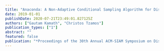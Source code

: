 ```yaml
---
title: "Anaconda: A Non-Adaptive Conditional Sampling Algorithm for Distribution Testing"
date: 2019-01-01
publishDate: 2020-07-21T23:49:01.827125Z
authors: ["Gautam Kamath", "Christos Tzamos"]
publication_types: ["1"]
abstract: ""
featured: false
publication: "*Proceedings of the 30th Annual ACM-SIAM Symposium on Discrete Algorithms*"
---
```


